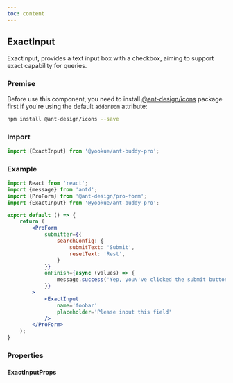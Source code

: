```yaml
---
toc: content
---
```


## ExactInput

ExactInput, provides a text input box with a checkbox, aiming to support exact capability for queries.

### Premise

Before use this component, you need to install [@ant-design/icons](https://github.com/ant-design/ant-design-icons) package first if you're using the default `addonDom` attribute:

```bash
npm install @ant-design/icons --save
```

### Import

```jsx | pure
import {ExactInput} from '@yookue/ant-buddy-pro';
```

### Example

```jsx
import React from 'react';
import {message} from 'antd';
import {ProForm} from '@ant-design/pro-form';
import {ExactInput} from '@yookue/ant-buddy-pro';

export default () => {
    return (
        <ProForm
            submitter={{
                searchConfig: {
                    submitText: 'Submit',
                    resetText: 'Rest',
                }
            }}
            onFinish={async (values) => {
                message.success('Yep, you\'ve clicked the submit button');
            }}
        >
            <ExactInput
                name='foobar'
                placeholder='Please input this field'
            />
        </ProForm>
    );
}
```

### Properties

#### ExactInputProps

<API src="@/form/ExactInput/index.tsx" hideTitle></API>
